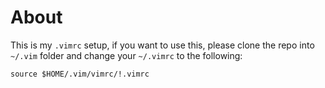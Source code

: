 # About

This is my `.vimrc` setup, if you want to use this, please clone the repo into `~/.vim` folder and change your `~/.vimrc` to the following:

    source $HOME/.vim/vimrc/!.vimrc

